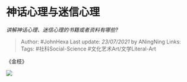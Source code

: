 # 神话心理与迷信心理
*讲解神话心理、迷信心理的书籍或者资料有哪些?*

> Author: #JohnHexa
Last update: *23/07/2021* by ANingNing
Links:
Tags: #社科Social-Science #文化艺术Art/文学Literal-Art 


 
《金枝》

![](https://pic2.zhimg.com/50/v2-5e85717332414e414ec9e2b9b14a7f83_hd.jpg?source=1940ef5c)

